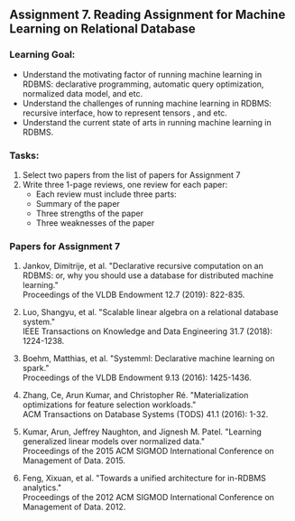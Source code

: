 ## Assignment 7. Reading Assignment for Machine Learning on Relational Database

### Learning Goal:
- Understand the motivating factor of running machine learning in RDBMS: declarative programming, automatic query optimization, normalized data model, and etc.  
- Understand the challenges of running machine learning in RDBMS: recursive interface, how to represent tensors , and etc.  
- Understand the current state of arts in running machine learning in RDBMS.  


### Tasks:
1. Select two papers from the list of papers for Assignment 7
2. Write three 1-page reviews, one review for each paper:
    - Each review must include three parts: 
    - Summary of the paper
    - Three strengths of the paper
    - Three weaknesses of the paper



### Papers for Assignment 7

1. Jankov, Dimitrije, et al. "Declarative recursive computation on an RDBMS: or, why you should use a database for distributed machine learning."   
   Proceedings of the VLDB Endowment 12.7 (2019): 822-835.

2. Luo, Shangyu, et al. "Scalable linear algebra on a relational database system."   
   IEEE Transactions on Knowledge and Data Engineering 31.7 (2018): 1224-1238.

3. Boehm, Matthias, et al. "Systemml: Declarative machine learning on spark."   
   Proceedings of the VLDB Endowment 9.13 (2016): 1425-1436.
   
4. Zhang, Ce, Arun Kumar, and Christopher Ré. "Materialization optimizations for feature selection workloads."   
   ACM Transactions on Database Systems (TODS) 41.1 (2016): 1-32.

5. Kumar, Arun, Jeffrey Naughton, and Jignesh M. Patel. "Learning generalized linear models over normalized data."   
   Proceedings of the 2015 ACM SIGMOD International Conference on Management of Data. 2015.
   
6. Feng, Xixuan, et al. "Towards a unified architecture for in-RDBMS analytics."    
   Proceedings of the 2012 ACM SIGMOD International Conference on Management of Data. 2012.

